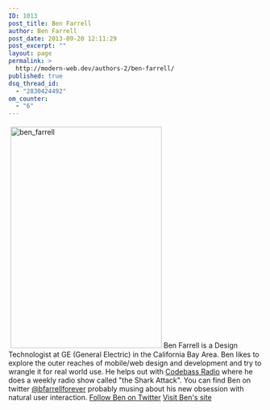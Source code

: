 ```yaml
---
ID: 1013
post_title: Ben Farrell
author: Ben Farrell
post_date: 2013-09-20 12:11:29
post_excerpt: ""
layout: page
permalink: >
  http://modern-web.dev/authors-2/ben-farrell/
published: true
dsq_thread_id:
  - "2830424492"
om_counter:
  - "6"
---
```

[<img class="size-full wp-image-1014 alignright" style="margin: 4px" alt="ben_farrell" src="http://flippinawesome.org/wp-content/uploads/2013/09/ben_farrell.jpeg" width="300" height="438" />][1]Ben Farrell is a Design Technologist at GE (General Electric) in the California Bay Area. Ben likes to explore the outer reaches of mobile/web design and development and try to wrangle it for real world use. He helps out with [Codebass Radio][2] where he does a weekly radio show called "the Shark Attack". You can find Ben on twitter [@bfarrellforever][3] probably musing about his new obsession with natural user interaction. [Follow Ben on Twitter][3] [Visit Ben's site][4]

 [1]: http://flippinawesome.org/wp-content/uploads/2013/09/ben_farrell.jpeg
 [2]: http://codebassradio.net/
 [3]: https://twitter.com/bfarrellforever
 [4]: http://www.benfarrell.com/